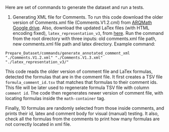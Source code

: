 Here are set of commands to generate the dataset and run a tests.

1. Generating XML file for Comments. To run this code download the older version of Comments.xml file (Comments.V1.2.cml) from [ARQMath Google drive](https://drive.google.com/drive/folders/1YekTVvfmYKZ8I5uiUMbs21G2mKwF9IAm?usp=sharing).
Also, download the updated LaTex files (with HTML encoding fixed), `latex_representation_v3`, from [here](https://drive.google.com/drive/folders/1o0JnMlyCtNCnW4cq7xwh_btr7qM36mZz?usp=sharing).
Run the command from the root directory with three inputs: old comments.xml file path, new comments.xml file path and latex directory. 
Example command:
```
Prepare_Dataset/commands/generate_annotated_comment_xml "./Comments.V1.2.xml" "./Comments.V1.3.xml" "./latex_representation_v3/" 
```

This code reads the older version of comment file and LaTex formulas, detected the formulas that are in the comment file. It first creates a TSV file `formula_comment_id.tsv` that
matches that formulas to their comment ids. This file will be later used to regenerate formula TSV file with column `comment id`. The code
then regenerates newer version of comment file, with locating formulas inside the `math-container` tag.

Finally, 10 formulas are randomly selected from those inside comments, and prints their id, latex and comment body for visual (manual) testing.
It also, check all the formulas from the comments to print how many formulas are not correctly located in xml file.